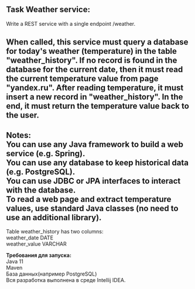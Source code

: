Task Weather service:
-------------------------------------------------
Write a REST service with a single endpoint /weather.

When called, this service must query a database for today's weather (temperature) 
in the table "weather_history". If no record is found in the database for the current date,
then it must read the current temperature value from page "yandex.ru".
After reading temperature, it must insert a new record in "weather_history".
In the end, it must return the temperature value back to the user.
--------------------------------------
Notes:  
You can use any Java framework to build a web service (e.g. Spring).  
You can use any database to keep historical data (e.g. PostgreSQL).  
You can use JDBC or JPA interfaces to interact with the database.  
To read a web page and extract temperature values, use standard Java classes
(no need to use an additional library).
------------------------------
Table weather_history has two columns:  
weather_date DATE  
weather_value VARCHAR  

**Требования для запуска:**  
Java 11  
Maven  
База данных(например PostgreSQL)  
Вся разработка выполнена в среде Intellij IDEA.